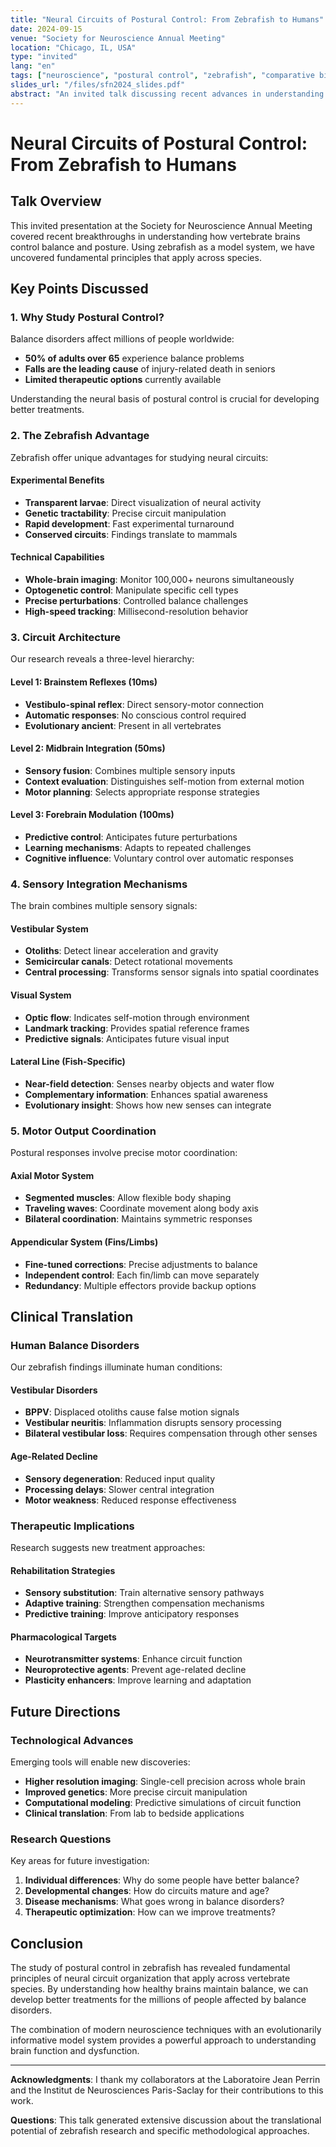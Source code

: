 ```yaml
---
title: "Neural Circuits of Postural Control: From Zebrafish to Humans"
date: 2024-09-15
venue: "Society for Neuroscience Annual Meeting"
location: "Chicago, IL, USA"
type: "invited"
lang: "en"
tags: ["neuroscience", "postural control", "zebrafish", "comparative biology"]
slides_url: "/files/sfn2024_slides.pdf"
abstract: "An invited talk discussing recent advances in understanding vertebrate postural control using zebrafish as a model system."
---
```


# Neural Circuits of Postural Control: From Zebrafish to Humans

## Talk Overview

This invited presentation at the Society for Neuroscience Annual Meeting covered recent breakthroughs in understanding how vertebrate brains control balance and posture. Using zebrafish as a model system, we have uncovered fundamental principles that apply across species.

## Key Points Discussed

### 1. Why Study Postural Control?

Balance disorders affect millions of people worldwide:

- **50% of adults over 65** experience balance problems
- **Falls are the leading cause** of injury-related death in seniors
- **Limited therapeutic options** currently available

Understanding the neural basis of postural control is crucial for developing better treatments.

### 2. The Zebrafish Advantage

Zebrafish offer unique advantages for studying neural circuits:

#### Experimental Benefits
- **Transparent larvae**: Direct visualization of neural activity
- **Genetic tractability**: Precise circuit manipulation
- **Rapid development**: Fast experimental turnaround
- **Conserved circuits**: Findings translate to mammals

#### Technical Capabilities
- **Whole-brain imaging**: Monitor 100,000+ neurons simultaneously
- **Optogenetic control**: Manipulate specific cell types
- **Precise perturbations**: Controlled balance challenges
- **High-speed tracking**: Millisecond-resolution behavior

### 3. Circuit Architecture

Our research reveals a three-level hierarchy:

#### Level 1: Brainstem Reflexes (10ms)
- **Vestibulo-spinal reflex**: Direct sensory-motor connection
- **Automatic responses**: No conscious control required
- **Evolutionary ancient**: Present in all vertebrates

#### Level 2: Midbrain Integration (50ms)
- **Sensory fusion**: Combines multiple sensory inputs
- **Context evaluation**: Distinguishes self-motion from external motion
- **Motor planning**: Selects appropriate response strategies

#### Level 3: Forebrain Modulation (100ms)
- **Predictive control**: Anticipates future perturbations
- **Learning mechanisms**: Adapts to repeated challenges
- **Cognitive influence**: Voluntary control over automatic responses

### 4. Sensory Integration Mechanisms

The brain combines multiple sensory signals:

#### Vestibular System
- **Otoliths**: Detect linear acceleration and gravity
- **Semicircular canals**: Detect rotational movements
- **Central processing**: Transforms sensor signals into spatial coordinates

#### Visual System
- **Optic flow**: Indicates self-motion through environment
- **Landmark tracking**: Provides spatial reference frames
- **Predictive signals**: Anticipates future visual input

#### Lateral Line (Fish-Specific)
- **Near-field detection**: Senses nearby objects and water flow
- **Complementary information**: Enhances spatial awareness
- **Evolutionary insight**: Shows how new senses can integrate

### 5. Motor Output Coordination

Postural responses involve precise motor coordination:

#### Axial Motor System
- **Segmented muscles**: Allow flexible body shaping
- **Traveling waves**: Coordinate movement along body axis
- **Bilateral coordination**: Maintains symmetric responses

#### Appendicular System (Fins/Limbs)
- **Fine-tuned corrections**: Precise adjustments to balance
- **Independent control**: Each fin/limb can move separately
- **Redundancy**: Multiple effectors provide backup options

## Clinical Translation

### Human Balance Disorders

Our zebrafish findings illuminate human conditions:

#### Vestibular Disorders
- **BPPV**: Displaced otoliths cause false motion signals
- **Vestibular neuritis**: Inflammation disrupts sensory processing
- **Bilateral vestibular loss**: Requires compensation through other senses

#### Age-Related Decline
- **Sensory degeneration**: Reduced input quality
- **Processing delays**: Slower central integration
- **Motor weakness**: Reduced response effectiveness

### Therapeutic Implications

Research suggests new treatment approaches:

#### Rehabilitation Strategies
- **Sensory substitution**: Train alternative sensory pathways
- **Adaptive training**: Strengthen compensation mechanisms
- **Predictive training**: Improve anticipatory responses

#### Pharmacological Targets
- **Neurotransmitter systems**: Enhance circuit function
- **Neuroprotective agents**: Prevent age-related decline
- **Plasticity enhancers**: Improve learning and adaptation

## Future Directions

### Technological Advances

Emerging tools will enable new discoveries:

- **Higher resolution imaging**: Single-cell precision across whole brain
- **Improved genetics**: More precise circuit manipulation
- **Computational modeling**: Predictive simulations of circuit function
- **Clinical translation**: From lab to bedside applications

### Research Questions

Key areas for future investigation:

1. **Individual differences**: Why do some people have better balance?
2. **Developmental changes**: How do circuits mature and age?
3. **Disease mechanisms**: What goes wrong in balance disorders?
4. **Therapeutic optimization**: How can we improve treatments?

## Conclusion

The study of postural control in zebrafish has revealed fundamental principles of neural circuit organization that apply across vertebrate species. By understanding how healthy brains maintain balance, we can develop better treatments for the millions of people affected by balance disorders.

The combination of modern neuroscience techniques with an evolutionarily informative model system provides a powerful approach to understanding brain function and dysfunction.

---

**Acknowledgments**: I thank my collaborators at the Laboratoire Jean Perrin and the Institut de Neurosciences Paris-Saclay for their contributions to this work.

**Questions**: This talk generated extensive discussion about the translational potential of zebrafish research and specific methodological approaches.